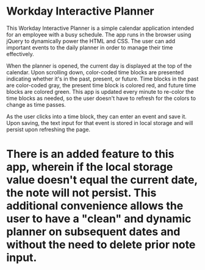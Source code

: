 # Workday Interactive Planner

 This Workday Interactive Planner is a simple calendar application intended for an employee with a busy schedule. The app runs in the browser using jQuery to dynamically power the HTML and CSS. The user can add important events to the daily planner in order to manage their time effectively.

 When the planner is opened, the current day is displayed at the top of the calendar. Upon scrolling down, color-coded time blocks are presented indicating whether it's in the past, present, or future. Time blocks in the past are color-coded gray, the present time block is colored red, and future time blocks are colored green. This app is updated every minute to re-color the time blocks as needed, so the user doesn't have to refresh for the colors to change as time passes.

 As the user clicks into a time block, they can enter an event and save it. Upon saving, the text input for that event is stored in local storage and will persist upon refreshing the page.

# There is an added feature to this app, wherein if the local storage value doesn't equal the current date, the note will not persist. This additional convenience allows the user to have a "clean" and dynamic planner on subsequent dates and without the need to delete prior note input.

